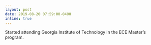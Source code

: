 ```yaml
---
layout: post
date: 2019-08-20 07:59:00-0400
inline: true
---
```


<!-- A simple inline announcement with Markdown emoji! :sparkles: :smile: -->
Started attending Georgia Institute of Technology in the ECE Master’s program.
